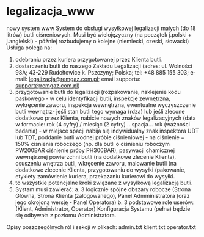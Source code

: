# legalizacja_www
nowy system www
System do obsługi wysyłkowej legalizacji małych (do 18 litrów) butli ciśneniowych. Musi być wielojęzyczny (na początek j.polski + j.angielski) - później rozbudujemy o kolejne (niemiecki, czeski, słowacki)
Usługa polega na:
1. odebraniu przez kuriera przygotowanej przez Klienta butli.
2. dostarczeniu butli do naszego Zakładu Legalizacji (adres: ul. Wolności 98A; 43-229 Rudołtowice k. Pszczyny; Polska; tel: +48 885 155 303; e-mail: legalizacja@remgaz.com.pl; email supportu: support@remgaz.com.pl)
3. przygotowanie butli do legalizacji (rozpakowanie, naklejenie kodu paskowego - w celu identyfikacji butli, inspekcje zewnętrzna, wykręcenie zaworu, inspekcja wewnętrzna, ewentualne wyczyszczenie butli wewnątrz- jeśli stan butli tego wymaga (rdza) lub jeśli zlecone dodatkowo przez Klienta, nabicie nowych znaków legalizacyjnych (data w formacie: rok (4 cyfry) / miesiąc (2 cyfry) …spacja… rok (ważności badania) - w miejsce spacji nabija się indywidualny znak inspektora UDT lub TDT, poddanie butli wodnej próbie ciśnieniowej - na ciśnienie = 150% ciśnienia roboczego (np. dla butli o ciśnieniu roboczym PW200BAR ciśnienie próby PH300BAR), pasywacji chamicznej wewnętrznej powierzchni butli (na dodatkowe zlecenie Klienta), osuszeniu wnętrza butli, wkręcenie zaworu, malowanie butli (na dodatkowe zlecenie Klienta, przygotowaniu do wysyłki (pakowanie, etykiety zamówienie kuriera, przekazaniu kurierowi do wysyłki.
4. to wszystkie potencjalne kroki związane z wysyłkową legalizacją butli.
5. Systam musi zawierać:
   a. 3 logicznie spójne obszary robocze (Strona Główna, Strona Klienta (zalogowanego), Panel Admministratora (oraz jego okrojoną wersję - Panel Operatora)
   b. 3 podstawowe role userów: (Klient, Administrator, Operator)
Konfiguracja Systamu (pełna) będzie się odbywała z poziomu Administratora.

Opisy poszczególnych ról i sekcji w plikach:
admin.txt
klient.txt
operator.txt
